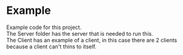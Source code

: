 # Example
Example code for this project.  
The Server folder has the server that is needed to run this.  
The Client has an example of a client, in this case there are 2 clients because a client can't thins to itself.
